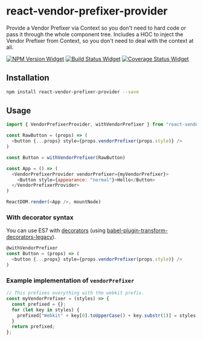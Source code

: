 # react-vendor-prefixer-provider

Provide a Vendor Prefixer via Context so you don't need to hard code or pass it through the whole component tree.
Includes a HOC to inject the Vendor Prefixer from Context, so you don't need to deal with the context at all.

[![NPM Version Widget]][npm version]
[![Build Status Widget]][build status]
[![Coverage Status Widget]][coverage status]

## Installation

```sh
npm install react-vendor-prefixer-provider --save
```

## Usage

```javascript
import { VendorPrefixerProvider, withVendorPrefixer } from "react-vendor-prefixer-provider"

const RawButton = (props) => (
  <button {...props} style={props.vendorPrefixer(props.style)} />
)

const Button = withVendorPrefixer(RawButton)

const App = () => (
  <VendorPrefixerProvider vendorPrefixer={myVendorPrefixer}>
    <Button style={appearance: "normal"}>Hello</Button>
  </VendorPrefixerProvider>
)

ReactDOM.render(<App />, mountNode)
```

### With decorator syntax

You can use ES7 with [decorators](https://github.com/wycats/javascript-decorators) (using [babel-plugin-transform-decorators-legacy](https://github.com/loganfsmyth/babel-plugin-transform-decorators-legacy)).

```javascript
@withVendorPrefixer
const Button = (props) => (
  <button {...props} style={props.vendorPrefixer(props.style)} />
)
```

### Example implementation of `vendorPrefixer`

```javascript
// This prefixes everything with the webkit prefix.
const myVendorPrefixer = (styles) => {
  const prefixed = {};
  for (let key in styles) {
    prefixed["Webkit" + key[0].toUpperCase() + key.substr(1)] = styles[key];
  }
  return prefixed;
};
```

[npm version]: https://www.npmjs.com/package/react-vendor-prefixer-provider

[npm version widget]: https://img.shields.io/npm/v/react-vendor-prefixer-provider.svg?style=flat-square

[build status]: https://travis-ci.org/wikiwi/react-vendor-prefixer-provider

[build status widget]: https://img.shields.io/travis/wikiwi/react-vendor-prefixer-provider/master.svg?style=flat-square

[coverage status]: https://coveralls.io/github/wikiwi/react-vendor-prefixer-provider?branch=master

[coverage status widget]: https://img.shields.io/coveralls/wikiwi/react-vendor-prefixer-provider/master.svg?style=flat-square

